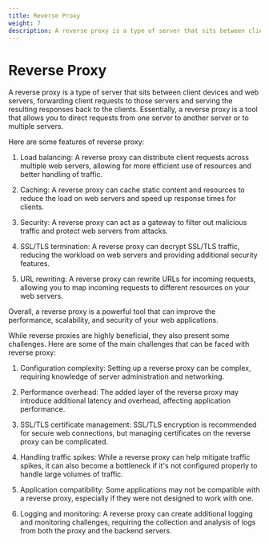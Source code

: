 ```yaml
---
title: Reverse Proxy
weight: 7
description: A reverse proxy is a type of server that sits between client devices and web servers, forwarding client requests to those servers and serving the resulting responses back to the clients. Essentially, a reverse proxy is a tool that allows you to direct requests from one server to another server or to multiple servers.
---
```


# Reverse Proxy

A reverse proxy is a type of server that sits between client devices and web servers, forwarding client requests to those servers and serving the resulting responses back to the clients. Essentially, a reverse proxy is a tool that allows you to direct requests from one server to another server or to multiple servers.

Here are some features of reverse proxy:

1. Load balancing: A reverse proxy can distribute client requests across multiple web servers, allowing for more efficient use of resources and better handling of traffic.

2. Caching: A reverse proxy can cache static content and resources to reduce the load on web servers and speed up response times for clients.

3. Security: A reverse proxy can act as a gateway to filter out malicious traffic and protect web servers from attacks.

4. SSL/TLS termination: A reverse proxy can decrypt SSL/TLS traffic, reducing the workload on web servers and providing additional security features.

5. URL rewriting: A reverse proxy can rewrite URLs for incoming requests, allowing you to map incoming requests to different resources on your web servers.

Overall, a reverse proxy is a powerful tool that can improve the performance, scalability, and security of your web applications.

While reverse proxies are highly beneficial, they also present some challenges. Here are some of the main challenges that can be faced with reverse proxy:

1. Configuration complexity: Setting up a reverse proxy can be complex, requiring knowledge of server administration and networking.

2. Performance overhead: The added layer of the reverse proxy may introduce additional latency and overhead, affecting application performance.

3. SSL/TLS certificate management: SSL/TLS encryption is recommended for secure web connections, but managing certificates on the reverse proxy can be complicated.

4. Handling traffic spikes: While a reverse proxy can help mitigate traffic spikes, it can also become a bottleneck if it's not configured properly to handle large volumes of traffic.

5. Application compatibility: Some applications may not be compatible with a reverse proxy, especially if they were not designed to work with one.

6. Logging and monitoring: A reverse proxy can create additional logging and monitoring challenges, requiring the collection and analysis of logs from both the proxy and the backend servers.
